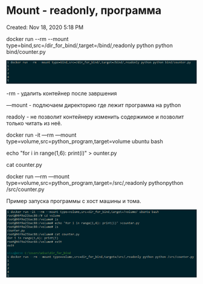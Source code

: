 # Mount - readonly, программа

Created: Nov 18, 2020 5:18 PM

docker run --rm --mount type=bind,src=/dir_for_bind/,target=/bind/,readonly python python bind/counter.py

![Mount%20-%20readonly,%20%D0%BF%D1%80%D0%BE%D0%B3%D1%80%D0%B0%D0%BC%D0%BC%D0%B0%209647d2be09cd49e19e9a39855592b31c/Untitled.png](Mount%20-%20readonly,%20%D0%BF%D1%80%D0%BE%D0%B3%D1%80%D0%B0%D0%BC%D0%BC%D0%B0%209647d2be09cd49e19e9a39855592b31c/Untitled.png)

-rm - удалить контейнер после завршения

—mount - подлючаем директорию где лежит программа на python

readoly - не позволит контейнеру изменить содержимое и позволит только читать из неё. 

docker run -it —rm —mount type=volume,src=python_program,target=volume ubuntu bash

echo "for i in range(1,6): print(i)" > ounter.py

cat counter.py

docker run —rm —mount type=volume,src=python_program,target=/src/,readonly pythonpython /src/counter.py

Пример запуска программы с хост машины и тома. 

![Mount%20-%20readonly,%20%D0%BF%D1%80%D0%BE%D0%B3%D1%80%D0%B0%D0%BC%D0%BC%D0%B0%209647d2be09cd49e19e9a39855592b31c/Untitled%201.png](Mount%20-%20readonly,%20%D0%BF%D1%80%D0%BE%D0%B3%D1%80%D0%B0%D0%BC%D0%BC%D0%B0%209647d2be09cd49e19e9a39855592b31c/Untitled%201.png)